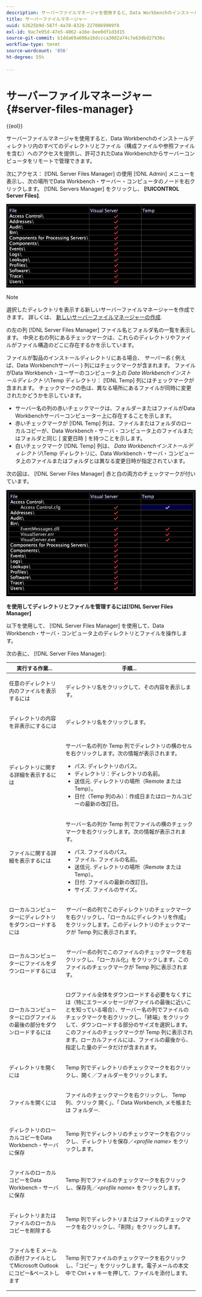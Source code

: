 ```yaml
---
description: サーバーファイルマネージャを使用すると、Data Workbenchのインストールディレクトリ内のすべてのディレクトリとファイル（構成ファイルや参照ファイルを含む）へのアクセスを提供し、許可されたData Workbenchからサーバーコンピュータをリモートで管理できます。
title: サーバーファイルマネージャー
uuid: 62625b9d-587f-4a78-8328-2270869909f8
exl-id: 9ac7e95d-47e5-4862-a16e-bee0df1d3d15
source-git-commit: b1dda69a606a16dccca30d2a74c7e63dbd27936c
workflow-type: tm+mt
source-wordcount: '856'
ht-degree: 55%

---
```


# サーバーファイルマネージャー{#server-files-manager}

{{eol}}

サーバーファイルマネージャを使用すると、Data Workbenchのインストールディレクトリ内のすべてのディレクトリとファイル（構成ファイルや参照ファイルを含む）へのアクセスを提供し、許可されたData Workbenchからサーバーコンピュータをリモートで管理できます。

次にアクセス： [!DNL Server Files Manager] の使用 [!DNL Admin] メニューを表示し、次の場所でData Workbench・サーバー・コンピュータのノードを右クリックします。 [!DNL Servers Manager] をクリックし、 **[!UICONTROL Server Files]**.

![](assets/vis_FileManager.png)

>[!NOTE]
>
>選択したディレクトリを表示する新しいサーバーファイルマネージャーを作成できます。 詳しくは、 [新しいサーバーファイルマネージャーの作成](../../../home/c-get-started/c-intf-anlys-ftrs/c-cstm-prof-files-mgrs/c-new-svr-files-mgrs.md#concept-6e8f63273109443699a8f61b1a2ea816).

の左の列 [!DNL Server Files Manager] ファイル名とフォルダ名の一覧を表示します。 中央と右の列にあるチェックマークは、これらのディレクトリやファイルがファイル構造のどこに存在するかを示しています。

ファイルが製品のインストールディレクトリにある場合、 *サーバー名* ( 例えば、Data Workbenchサーバー ) 列にはチェックマークが含まれます。 ファイルがData Workbench・ユーザーのコンピュータ上の *Data Workbenchインストールディレクトリ*\Temp ディレクトリ： [!DNL Temp] 列にはチェックマークが含まれます。 チェックマークの色は、異なる場所にあるファイルが同時に変更されたかどうかを示しています。

* サーバー名の列の赤いチェックマークは、フォルダーまたはファイルがData Workbenchサーバーコンピューター上に存在することを示します。
* 赤いチェックマークが [!DNL Temp] 列は、ファイルまたはフォルダのローカルコピーが、Data Workbench・サーバ・コンピュータ上のファイルまたはフォルダと同じ [ 変更日時 ] を持つことを示します。
* 白いチェックマーク [!DNL Temp] 列は、 *Data Workbenchインストールディレクトリ*\Temp ディレクトリに、Data Workbench・サーバ・コンピュータ上のファイルまたはフォルダとは異なる変更日時が指定されています。

次の図は、 [!DNL Server Files Manager] 赤と白の両方のチェックマークが付いています。

![](assets/vis_FileManager_RedWhiteChecks.png)

**を使用してディレクトリとファイルを管理するには[!DNL Server Files Manager]**

以下を使用して、 [!DNL Server Files Manager] を使用して、Data Workbench・サーバ・コンピュータ上のディレクトリとファイルを操作します。

次の表に、 [!DNL Server Files Manager]:

<table id="table_D217AE5A878542EC8B604812A61819C3"> 
 <thead> 
  <tr> 
   <th colname="col1" class="entry"> 実行する作業... </th> 
   <th colname="col2" class="entry"> 手順... </th> 
  </tr> 
 </thead>
 <tbody> 
  <tr> 
   <td colname="col1"> <p>任意のディレクトリ内のファイルを表示するには </p> </td> 
   <td colname="col2"> <p>ディレクトリ名をクリックして、その内容を表示します。 </p> </td> 
  </tr> 
  <tr> 
   <td colname="col1"> <p>ディレクトリの内容を非表示にするには </p> </td> 
   <td colname="col2"> <p>ディレクトリ名をクリックします。 </p> </td> 
  </tr> 
  <tr> 
   <td colname="col1"> <p>ディレクトリに関する詳細を表示するには </p> </td> 
   <td colname="col2"> <p>サーバー名の列か <span class="wintitle">Temp</span> 列でディレクトリの横のセルを右クリックします。次の情報が表示されます。 </p> 
    <ul id="ul_2DA5C8D0E95F4BCC8F7E25D05F00EB02"> 
     <li id="li_3FDECC14D62543B183C3509C338DF432">パス. ディレクトリのパス。 </li> 
     <li id="li_9CF3989FD9E2427995F070E043FAD02C">ディレクトリ：ディレクトリの名前。 </li> 
     <li id="li_68AAA11907404D0BBF407ECD7CA2E467">送信元. ディレクトリの場所（Remote または Temp）。 </li> 
     <li id="li_CB4AEEC89E424868B758465EC0B701B5">日付（Temp 列のみ）：作成日またはローカルコピーの最新の改訂日。 </li> 
    </ul> </td> 
  </tr> 
  <tr> 
   <td colname="col1"> <p>ファイルに関する詳細を表示するには </p> </td> 
   <td colname="col2"> <p>サーバー名の列か <span class="wintitle">Temp</span> 列でファイルの横のチェックマークを右クリックします。次の情報が表示されます。 </p> <p> 
     <ul id="ul_C4E6CB86D1774D739B5ECF48AF8DB628"> 
      <li id="li_7A6D39CF8C064FDDAB87F8D4E50FA832">パス. ファイルのパス。 </li> 
      <li id="li_9C735B6F0A2541F1992B845359C3685A">ファイル. ファイルの名前。 </li> 
      <li id="li_3EB903E4F4C44A6093732C588F0125EF">送信元. ディレクトリの場所（Remote または Temp）。 </li> 
      <li id="li_C1FED4F98F854D5892DBAD9F9E1D47B8">日付. ファイルの最新の改訂日。 </li> 
      <li id="li_7477C727C62F4406BB2026063E41F2AE">サイズ. ファイルのサイズ。 </li> 
     </ul> </p> </td> 
  </tr> 
  <tr> 
   <td colname="col1"> <p>ローカルコンピューターにディレクトリをダウンロードするには </p> </td> 
   <td colname="col2"> <p><i>サーバー名</i>の列でこのディレクトリのチェックマークを右クリックし、「<span class="uicontrol">ローカルにディレクトリを作成</span>」をクリックします。このディレクトリのチェックマークが <span class="wintitle">Temp</span> 列に表示されます。 </p> </td> 
  </tr> 
  <tr> 
   <td colname="col1"> <p>ローカルコンピューターにファイルをダウンロードするには </p> </td> 
   <td colname="col2"> <p><i>サーバー名</i>の列でこのファイルのチェックマークを右クリックし、「<span class="uicontrol">ローカル化</span>」をクリックします。このファイルのチェックマークが <span class="wintitle">Temp</span> 列に表示されます。 </p> </td> 
  </tr> 
  <tr> 
   <td colname="col1"> <p>ローカルコンピューターにログファイルの最後の部分をダウンロードするには </p> </td> 
   <td colname="col2"> <p>ログファイル全体をダウンロードする必要をなくすには（特にエラーメッセージがファイルの最後に近いことを知っている場合）、サーバー名の列でファイルのチェックマークを右クリックし、「<span class="uicontrol">終端</span>」をクリックして、ダウンロードする部分のサイズを選択します。このファイルのチェックマークが <span class="wintitle">Temp</span> 列に表示されます。ローカルファイルには、ファイルの最後から、指定した量のデータだけが含まれます。 </p> </td> 
  </tr> 
  <tr> 
   <td colname="col1"> <p>ディレクトリを開くには </p> </td> 
   <td colname="col2"> <p><span class="wintitle">Temp</span> 列でディレクトリのチェックマークを右クリックし、<span class="uicontrol">開く</span>／<span class="uicontrol">フォルダー</span>をクリックします。 </p> </td> 
  </tr> 
  <tr> 
   <td colname="col1"> <p>ファイルを開くには </p> </td> 
   <td colname="col2"> <p>ファイルのチェックマークを右クリックし、 <span class="wintitle"> Temp</span> 列、クリック <span class="uicontrol"> 開く</span>」、「 <span class="uicontrol"> Data Workbench</span>, <span class="uicontrol"> メモ帳</span>または <span class="uicontrol"> フォルダー</span>. </p> </td> 
  </tr> 
  <tr> 
   <td colname="col1"> <p>ディレクトリのローカルコピーをData Workbench・サーバに保存 </p> </td> 
   <td colname="col2"> <p><span class="wintitle">Temp</span> 列でディレクトリのチェックマークを右クリックし、<span class="uicontrol">ディレクトリを保存</span>／<i>&lt;<span class="uicontrol">profile name</span>&gt;</i> をクリックします。 </p> </td> 
  </tr> 
  <tr> 
   <td colname="col1"> <p>ファイルのローカルコピーをData Workbench・サーバに保存 </p> </td> 
   <td colname="col2"> <p><span class="wintitle">Temp</span> 列でファイルのチェックマークを右クリックし、<span class="uicontrol">保存先</span>／<i>&lt;<span class="uicontrol">profile name</span>&gt;</i> をクリックします。 </p> </td> 
  </tr> 
  <tr> 
   <td colname="col1"> <p>ディレクトリまたはファイルのローカルコピーを削除する </p> </td> 
   <td colname="col2"> <p><span class="wintitle">Temp</span> 列でディレクトリまたはファイルのチェックマークを右クリックし、「<span class="uicontrol">削除</span>」をクリックします。 </p> </td> 
  </tr> 
  <tr> 
   <td colname="col1"> <p>ファイルを E メールの添付ファイルとしてMicrosoft Outlook にコピー&amp;ペーストします </p> </td> 
   <td colname="col2"> <p><span class="wintitle">Temp</span> 列でファイルのチェックマークを右クリックし、「<span class="uicontrol">コピー</span>」をクリックします。電子メールの本文中で Ctrl + v キーを押して、ファイルを添付します。 </p> </td> 
  </tr> 
 </tbody> 
</table>

